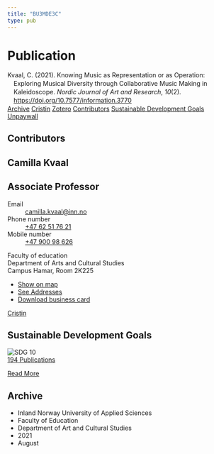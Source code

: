 ```yaml
---
title: "BU3MDE3C"
type: pub
---
```

<h1>Publication</h1>
<article id="csl-bib-container-BU3MDE3C" class="csl-bib-container">
  <div class="csl-bib-body" style="line-height: 1.35; padding-left: 1em; text-indent:-1em;">
  <div class="csl-entry">Kvaal, C. (2021). Knowing Music as Representation or as Operation: Exploring Musical Diversity through Collaborative Music Making in Kaleidoscope. <i>Nordic Journal of Art and Research</i>, <i>10</i>(2). <a href="https://doi.org/10.7577/information.3770">https://doi.org/10.7577/information.3770</a></div>
</div>
  <div class="csl-bib-buttons">
    <a href="#taxonomy-article-BU3MDE3C" class="csl-bib-button">Archive</a>
    <a href alt="Cristin URL" class="csl-bib-button">Cristin</a>
    <a href alt="Zotero URL" class="csl-bib-button">Zotero</a>
    <a href="#contributors-article-BU3MDE3C" class="csl-bib-button">Contributors</a>
    <a href="#sdg-article-BU3MDE3C" class="csl-bib-button">Sustainable Development Goals</a>
    <a href="https://journals.oslomet.no/index.php/information/article/download/3770/3958" class="csl-bib-button">Unpaywall</a>
  </div>
  <div id="csl-bib-meta-container-BU3MDE3C"></div>
</article>
<div id="csl-bib-meta-BU3MDE3C" class="csl-bib-meta">
  <article id="contributors-article-BU3MDE3C" class="contributors-article">
    <h1>Contributors</h1>
    <div class="personas">
<div class="vrtx-hinn-person-card">
<div class="photo">
<i class="lar la-user-circle missing-person"></i>
</div>
<div class="info">
<hgroup><h1>Camilla Kvaal</h1>
<h2>Associate Professor</h2>
</hgroup><dl>
<dt>Email</dt>
<dd>
<a href="mailto:camilla.kvaal@inn.no">camilla.kvaal@inn.no</a>
</dd>
<dt>Phone number</dt>
<dd><a href="tel:+4762517621">
+47 62 51 76 21
</a></dd>
<dt>Mobile number</dt>
<dd><a href="tel:+4790098626">
+47 900 98 626
</a></dd>
</dl>
<p>
Faculty of education<br>
Department of Arts and Cultural Studies<br>
Campus Hamar,
Room 2K225
</p>
<ul class="vrtx-hinn-links">
<li><a href="https://www.google.com/maps?q=60.79677,11.07479">Show on map</a></li>
<li><a href="https://www.inn.no/english/find-an-employee/camilla-kvaal.html#vrtx-hinn-addresses">See Addresses</a></li>
<li><a href="https://www.inn.no/english/find-an-employee/camilla-kvaal.html?vrtx=vcf">Download business card</a></li>
</ul>
</div>
</div>
<a href="https://app.cristin.no/persons/show.jsf?id=590199" alt="Cristin URL" class="personas-cristin">Cristin</a>
</div>
  </article>
  <article id="sdg-article-BU3MDE3C" class="sdg-article">
    <h1>Sustainable Development Goals</h1>
    <div class="sdg-container"><div id="sdg10" class="sdg">
<img src="{{< params subfolder >}}images/sdg/sdg10_en.png" class="image" alt="SDG 10">
<div class="sdg-overlay">
<a href="{{< params subfolder >}}en/archive/?sdg=10#archive" class="sdg-publication-count"><span>194</span> Publications</a>
<p><a href="https://sdgs.un.org/goals/goal10" class="sdg-read-more">Read More</a></p>
</div>
</div></div>
  </article>
  <article id="taxonomy-article-BU3MDE3C" class="taxonomy-article">
    <h1>Archive</h1>
    <ul>
      <li>Inland Norway University of Applied Sciences</li>
      <li>Faculty of Education</li>
      <li>Department of Art and Cultural Studies</li>
      <li>2021</li>
      <li>August</li>
    </ul>
  </article>
</div>
